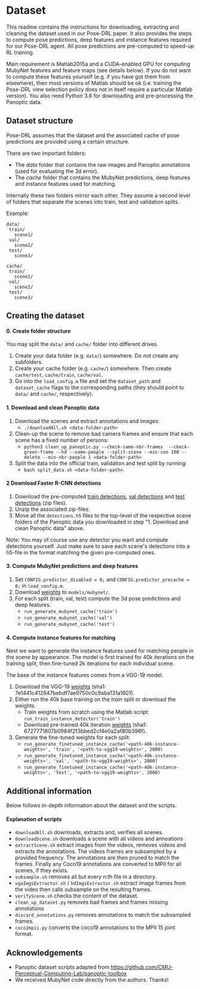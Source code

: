 # Dataset

This readme contains the instructions for downloading, extracting and cleaning the dataset used in our Pose-DRL paper. It also provides the steps to compute pose predictions, deep features and instance features required for our Pose-DRL agent. All pose predictions are pre-computed to speed-up RL training.

Main requirement is Matlab2015a and a CUDA-enabled GPU for computing MubyNet features and feature maps (see details below). If you do not want to compute these features yourself (e.g. if you have got them from elsewhere), then most versions of Matlab should be ok (i.e. training the Pose-DRL view selection policy does not in itself require a particular Matlab version). You also need Python 3.6 for downloading and pre-processing the Panoptic data.

## Dataset structure

Pose-DRL assumes that the dataset and the associated cache of pose predictions are provided using a certain structure.

There are two important folders:
- The _data_ folder that contains the raw images and Panoptic annotations (used for evaluating the 3d error).
- The _cache_ folder that contains the MubyNet predictions, deep features and instance features used for matching.

Internally these two folders mirror each other. They assume a second level of folders that separate the scenes into train, test and validation splits.

Example:
```
data/
 train/
   scene1/
 val/
   scene2/
 test/
   scene3/

cache/
 train/
   scene1/
 val/
   scene2/
 test/
   scene3/
```

## Creating the dataset

#### 0. Create folder structure

You may split the `data/` and `cache/` folder into different drives.

1. Create your data folder (e.g. `data/`) somewhere. Do _not_ create any subfolders.
2. Create your cache folder (e.g. `cache/`) somewhere. Then create `cache/test`, `cache/train`, `cache/val`.
3. Go into the `load_config.m` file and set the `dataset_path` and `dataset_cache` flags to the corresponding paths (they should point to `data/` and `cache/`, respectively).

#### 1. Download and clean Panoptic data

1. Download the scenes and extract annotations and images:
    - `./downloadAll.sh <data-folder-path>`
2. Clean-up the scene to remove bad camera frames and ensure that each scene has a fixed number of persons:
    - `python3 clean_up_panoptic.py --check-same-nbr-frames  --check-green-frame --hd --same-people --split-scene --min-con 100 --delete --min-nbr-people 1 <data-folder-path>`
3. Split the data into the official train, validation and test split by running:
    - `bash split_data.sh <data-folder-path>`.

#### 2 Download Faster R-CNN detections

1. Download the pre-computed [train detections](https://lu.box.com/s/w2ckkzsj9aetcmue3jopi1ehk63hjiaj), [val detections](https://lu.box.com/s/op3aq42cn9xgmizpcrq2tnr5c9ao6xpq) and [test detections](https://lu.box.com/s/gaax5sxxelytxqrp37wf96ynytnhb0hg) (zip files).
2. Unzip the associated zip-files.
3. Move all the `detections.h5` files to the top-level of the respective scene folders of the Panoptic data you downloaded in step "1. Download and clean Panoptic data" above.

Note: You may of course use any detector you want and compute detections yourself. Just make sure to save each scene's detections into a h5-file in the format matching the given pre-computed ones.

#### 3. Compute MubyNet predictions and deep features

1. Set `CONFIG.predictor_disabled = 0;` and `CONFIG.predictor_precache = 0;` in `load_config.m`.
2. Download [weights](https://lu.box.com/s/aok4qebxrivy28am3qnqgwusnnzkgw3k) to `models/mubynet/`.
3. For each split (train, val, test) compute the 3d pose predictions and deep features.
    - `run_generate_mubynet_cache('train')`
    - `run_generate_mubynet_cache('val')`
    - `run_generate_mubynet_cache('test')`

#### 4. Compute instance features for matching

Next we want to generate the instance features used for matching people in the scene by appearance. The model is first trained for 40k iterations on the training split, then fine-tuned 2k iterations for each individual scene.

The base of the instance features comes from a VGG-19 model.

1. Download the VGG-19 [weights](https://lu.box.com/s/eswxcfj9gn2qhjp8o7o6mxrihcgrvkpx) (sha1: 7e1441c412647bebdf7ae9750c0c9aba131a1601).
2. Either run the 40k base training on the _train_ split or download the weights.
    - Train weights from scratch using the Matlab script: `run_train_instance_detector('train')`
    - Download pre-trained 40k iteration [weights](https://lu.box.com/s/4dofbrcyz6yr9tmnmvdg62beoa8vbx1l) (sha1: 6727771807b0984f2f3bbed2cf4e0a2af80b396f).
3. Generate the fine-tuned weights for each split:
    - `run_generate_finetuned_instance_cache('<path-40k-instance-weights>', 'train', '<path-to-vgg19-weights>', 2000)`
    - `run_generate_finetuned_instance_cache('<path-40k-instance-weights>', 'val', '<path-to-vgg19-weights>', 2000)`
    - `run_generate_finetuned_instance_cache('<path-40k-instance-weights>', 'test', '<path-to-vgg19-weights>', 2000)`

## Additional information

Below follows in-depth information about the dataset and the scripts.

#### Explanation of scripts
  - `downloadAll.sh` downloads, extracts and, verifies all scenes.
  - `downloadScene.sh` downloads a scene with all videos and annoations
  - `extractScene.sh` extract images from the videos, removes videos and extracts the annotations. The videos frames are subsampled by a provided frequency. The annotations are then pruned to match the frames. Finally any Coco19 annotations are converted to MPII for all scenes, if they exists.
  - `subsample.sh` removes all but every n:th file in a directory.
  - `vgaImgsExtractor.sh` / `hdImgsExtractor.sh` extract image frames from the video then calls subsample on the resulting frames.
  - `verifyScene.sh` checks the content of the dataset.
  - `clean_up_dataset.py` removes bad frames and frames missing annotations
  - `discard_annotations.py` removes annotations to match the subsampled frames.
  - `coco2mpii.py` converts the coco19 annotations to the MPII 15 joint format.

## Acknowledgements

  - Panoptic dataset scripts adapted from https://github.com/CMU-Perceptual-Computing-Lab/panoptic-toolbox
  - We received MubyNet code directly from the authors. Thanks!
